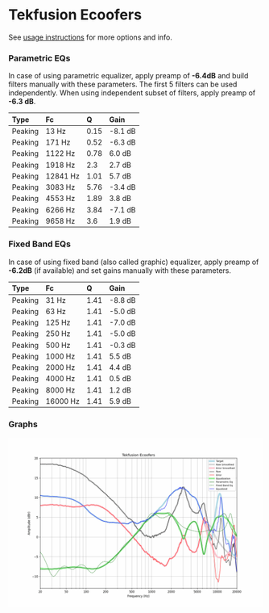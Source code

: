 # Tekfusion Ecoofers
See [usage instructions](https://github.com/jaakkopasanen/AutoEq#usage) for more options and info.

### Parametric EQs
In case of using parametric equalizer, apply preamp of **-6.4dB** and build filters manually
with these parameters. The first 5 filters can be used independently.
When using independent subset of filters, apply preamp of **-6.3 dB**.

| Type    | Fc       |    Q | Gain    |
|:--------|:---------|:-----|:--------|
| Peaking | 13 Hz    | 0.15 | -8.1 dB |
| Peaking | 171 Hz   | 0.52 | -6.3 dB |
| Peaking | 1122 Hz  | 0.78 | 6.0 dB  |
| Peaking | 1918 Hz  | 2.3  | 2.7 dB  |
| Peaking | 12841 Hz | 1.01 | 5.7 dB  |
| Peaking | 3083 Hz  | 5.76 | -3.4 dB |
| Peaking | 4553 Hz  | 1.89 | 3.8 dB  |
| Peaking | 6266 Hz  | 3.84 | -7.1 dB |
| Peaking | 9658 Hz  | 3.6  | 1.9 dB  |

### Fixed Band EQs
In case of using fixed band (also called graphic) equalizer, apply preamp of **-6.2dB**
(if available) and set gains manually with these parameters.

| Type    | Fc       |    Q | Gain    |
|:--------|:---------|:-----|:--------|
| Peaking | 31 Hz    | 1.41 | -8.8 dB |
| Peaking | 63 Hz    | 1.41 | -5.0 dB |
| Peaking | 125 Hz   | 1.41 | -7.0 dB |
| Peaking | 250 Hz   | 1.41 | -5.0 dB |
| Peaking | 500 Hz   | 1.41 | -0.3 dB |
| Peaking | 1000 Hz  | 1.41 | 5.5 dB  |
| Peaking | 2000 Hz  | 1.41 | 4.4 dB  |
| Peaking | 4000 Hz  | 1.41 | 0.5 dB  |
| Peaking | 8000 Hz  | 1.41 | 1.2 dB  |
| Peaking | 16000 Hz | 1.41 | 5.9 dB  |

### Graphs
![](./Tekfusion%20Ecoofers.png)